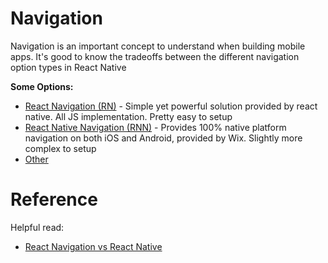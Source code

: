 # Navigation
Navigation is an important concept to understand when building mobile apps.
It's good to know the tradeoffs between the different navigation option types in React Native

**Some Options:**
- [React Navigation (RN)](https://github.com/react-navigation/react-navigation) - Simple yet powerful solution provided by react native. All JS implementation. Pretty easy to setup
- [React Native Navigation (RNN)](https://github.com/wix/react-native-navigation) - Provides 100% native platform navigation on both iOS and Android, provided by Wix. Slightly more complex to setup
- [Other](https://github.com/search?p=1&q=react+native+navigation&type=Repositories)

# Reference
Helpful read:
- [React Navigation vs React Native](https://blog.logrocket.com/react-navigation-vs-react-native-navigation-which-is-right-for-you-3d47c1cd1d63/)